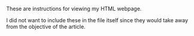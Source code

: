 These are instructions for viewing my HTML webpage. 

I did not want to include these in the file itself since they would take away from the objective of the article. 

